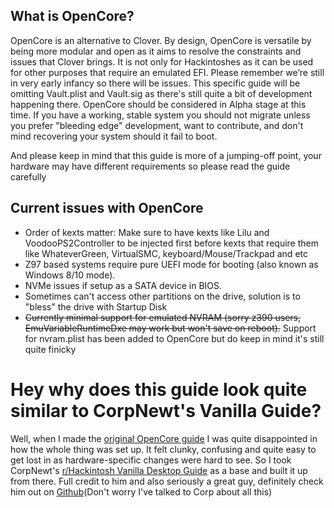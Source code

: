 ## What is OpenCore?

OpenCore is an alternative to Clover. By design, OpenCore is versatile by being more modular and open as it aims to resolve the constraints and issues that Clover brings. It is not only for Hackintoshes as it can be used for other purposes that require an emulated EFI. Please remember we’re still in very early infancy so there will be issues. This specific guide will be omitting Vault.plist and Vault.sig as there's still quite a bit of development happening there. OpenCore should be considered in Alpha stage at this time. If you have a working, stable system you should not migrate unless you prefer "bleeding edge" development, want to contribute, and don't mind recovering your system should it fail to boot.

And please keep in mind that this guide is more of a jumping-off point, your hardware may have different requirements so please read the guide carefully 

## Current issues with OpenCore

* Order of kexts matter: Make sure to have kexts like Lilu and VoodooPS2Controller to be injected first before kexts that require them like WhateverGreen, VirtualSMC, keyboard/Mouse/Trackpad and etc
* Z97 based systems require pure UEFI mode for booting \(also known as Windows 8/10 mode\).
* NVMe issues if setup as a SATA device in BIOS.
* Sometimes can't access other partitions on the drive, solution is to "bless" the drive with Startup Disk
* ~~Currently minimal support for emulated NVRAM \(sorry z390 users, EmuVariableRuntimeDxe may work but won't save on reboot\).~~ Support for nvram.plist has been added to OpenCore but do keep in mind it's still quite finicky


# Hey why does this guide look quite similar to CorpNewt's Vanilla Guide?

Well, when I made the [original OpenCore guide](https://github.com/khronokernel/Getting-Started-With-OpenCore) I was quite disappointed in how the whole thing was set up. It felt clunky, confusing and quite easy to get lost in as hardware-specific changes were hard to see. So I took CorpNewt's [r/Hackintosh Vanilla Desktop Guide](https://hackintosh.gitbook.io/-r-hackintosh-vanilla-desktop-guide/) as a base and built it up from there. Full credit to him and also seriously a great guy, definitely check him out on [Github](https://github.com/corpnewt)(Don't worry I've talked to Corp about all this)

